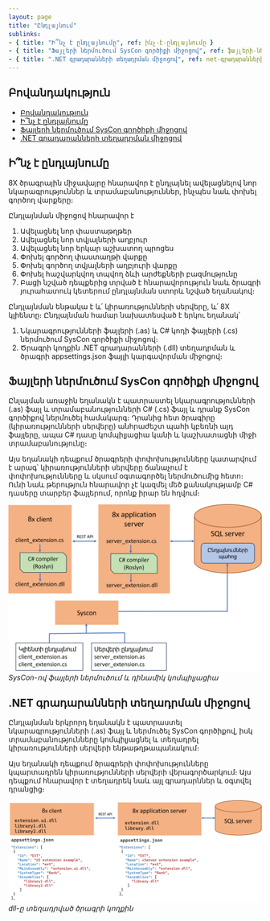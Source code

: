```yaml
---
layout: page
title: "Ընդլայնում" 
sublinks:
- { title: "Ի՞նչ է ընդլայնումը", ref: ինչ-է-ընդլայնումը }
- { title: "Ֆայլերի ներմուծում SysCon գործիքի միջոցով", ref: ֆայլերի-ներմուծում-syscon-գործիքի-միջոցով }
- { title: ".NET գրադարանների տեղադրման միջոցով", ref: net-գրադարանների-տեղադրման-միջոցով }
---
```


## Բովանդակություն

- [Բովանդակություն](#բովանդակություն)
- [Ի՞նչ է ընդլայնումը](#ի՞նչ-է-ընդլայնումը)
- [Ֆայլերի ներմուծում SysCon գործիքի միջոցով](#ֆայլերի-ներմուծում-syscon-գործիքի-միջոցով)
- [.NET գրադարանների տեղադրման միջոցով](#net-գրադարանների-տեղադրման-միջոցով)

## Ի՞նչ է ընդլայնումը

8X ծրագրային միջավայրը հնարավոր է ընդլայնել ավելացնելով նոր նկարագրություններ և տրամաբանություններ, ինչպես նաև փոխել գործող վարքերը։

Ընդլայնման միջոցով հնարավոր է 
1. Ավելացնել նոր փաստաթղթեր
2. Ավելացնել նոր տվյալների աղբյուր
3. Ավելացնել նոր երկար աշխատող պրոցես
4. Փոխել գործող փաստաղթի վարքը
5. Փոխել գործող տվյալների աղբյուրի վարքը
6. Փոխել հաշվարկվող տպվող ձևի արժեքների բազմությունը
7. Բացի նշված դեպքերից տրված է հնարավորություն նաև ծրագրի յուրահատուկ կետերում ընդլայնման ստորև նշված եղանակով։

Ընդլայնման ենթակա է և՛ կիրառությունների սերվերը, և՛ 8X կլիենտը։ 
Ընդլայնման համար նախատեսված է երկու եղանակ՝
1. Նկարագրությունների ֆայլերի (.as) և C# կոդի ֆայլերի (.cs) ներմուծում SysCon գործիքի միջոցով։
2. Ծրագրի կողքին .NET գրադարանների (.dll) տեղադրման և ծրագրի appsettings.json ֆայլի կարգավորման միջոցով։

## Ֆայլերի ներմուծում SysCon գործիքի միջոցով

Ընլայման առաջին եղանակն է պատրաստել նկարագրությունների (.as) ֆայլ և տրամաբանությունների C# (.cs) ֆայլ և դրանք SysCon գործիքով ներմուծել համակարգ։
Դրանից հետ ծրագիրը (կիրառությունների սերվերը) անհրաժեշտ պահի կբեռնի այդ ֆայլերը, ապա C# դասը կոմպիլյացիա կանի և կաշխատացնի միջի տրամաբանությունը։

Այս եղանակի դեպքում ծրագրերի փոփոխությունները կատարվում է արագ՝ կիրառությունների սերվերը ճանաչում է փոփոխությունները և սկսում օգտագործել ներմուծումից հետո։
Ունի նաև թերություն հնարավոր չէ կազմել մեծ քանակությամբ C# դասերը տարբեր ֆայլերում, որոնք իրար են հղվում։

![alt text](extension_script.png)  
*SysCon-ով ֆայլերի ներմուծում և դինամիկ կոմպիլյացիա*

## .NET գրադարանների տեղադրման միջոցով

Ընդլայնման երկրորդ եղանակն է պատրաստել նկարագրությունների (.as) ֆայլ և ներմուծել SysCon գործիքով, իսկ տրամաբանությունները կոմպիլյացնել և տեղադրել կիրառությունների սերվերի ենթաթղթապանակում։

Այս եղանակի դեպքում ծրագրերի փոփոխությունները կպարտադրեն կիրառությունների սերվերի վերագործարկում։
Այս դեպքում հնարավոր է տեղադրեկ նաև այլ գրադարններ և օգտվել դրանցից։

![alt text](extension_assembly.png)
*dll-ը տեղադրված ծրագրի կողքին*

